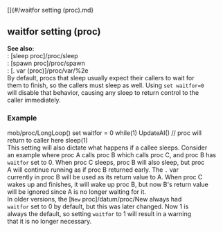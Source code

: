 []{#/waitfor setting (proc).md}    
## waitfor setting (proc)    
**See also:**    
:   [sleep proc]/proc/sleep    
:   [spawn proc]/proc/spawn    
:   [. var (proc)]/proc/var/%2e    
By default, procs that sleep usually expect their callers to wait for    
them to finish, so the callers must sleep as well. Using `set waitfor=0`    
will disable that behavior, causing any sleep to return control to the    
caller immediately.    
### Example    
mob/proc/LongLoop() set waitfor = 0 while(1) UpdateAI() // proc will    
return to caller here sleep(1)    
This setting will also dictate what happens if a callee sleeps. Consider    
an example where proc A calls proc B which calls proc C, and proc B has    
`waitfor` set to 0. When proc C sleeps, proc B will also sleep, but proc    
A will continue running as if proc B returned early. The `.` var    
currently in proc B will be used as its return value to A. When proc C    
wakes up and finishes, it will wake up proc B, but now B\'s return value    
will be ignored since A is no longer waiting for it.    
In older versions, the [`New` proc]/datum/proc/New always had    
`waitfor` set to 0 by default, but this was later changed. Now 1 is    
always the default, so setting `waitfor` to 1 will result in a warning    
that it is no longer necessary.  